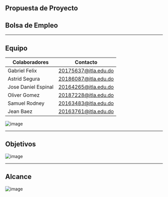 ## Propuesta de Proyecto

## Bolsa de Empleo
***

## Equipo

| Colaboradores       | Contacto             |
|---------------------|----------------------|
| Gabriel Felix       | 20175637@itla.edu.do |
| Astrid Segura       | 20186087@itla.edu.do |
| Jose Daniel Espinal | 20164265@itla.edu.do |
| Oliver Gomez        | 20187228@itla.edu.do |
| Samuel Rodney       | 20163483@itla.edu.do |
| Jean Baez           | 20163761@itla.edu.do |


![image](https://user-images.githubusercontent.com/22221345/173661079-15efb786-84e4-4728-8356-344b45e44f08.png)
***
## Objetivos
![image](https://user-images.githubusercontent.com/22221345/173661179-c769b39f-fc61-4cb4-8a64-c01784775dbb.png)
***
## Alcance 
![image](https://user-images.githubusercontent.com/22221345/173661386-444e22fa-2cee-470e-8b4e-02349693d0e4.png)


